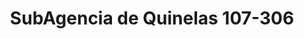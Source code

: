 ---
title: "SubAgencia de Quinelas 107-306"
url: /jardin-america/subagencia-de-quinelas-107-306/
shop: Lotterie
---